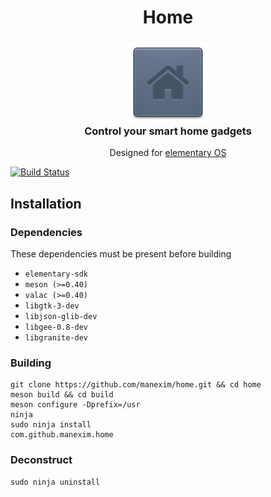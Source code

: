 <div>
  <h1 align="center">Home</h1>
  <h3 align="center"><img src="data/icons/64/com.github.manexim.home.svg"/><br>Control your smart home gadgets</h3>
  <p align="center">Designed for <a href="https://elementary.io">elementary OS</a></p>
</div>

[![Build Status](https://travis-ci.org/manexim/home.svg?branch=develop)](https://travis-ci.org/manexim/home)

## Installation

### Dependencies
These dependencies must be present before building
 - `elementary-sdk`
 - `meson (>=0.40)`
 - `valac (>=0.40)`
 - `libgtk-3-dev`
 - `libjson-glib-dev`
 - `libgee-0.8-dev`
 - `libgranite-dev`

### Building

```
git clone https://github.com/manexim/home.git && cd home
meson build && cd build
meson configure -Dprefix=/usr
ninja
sudo ninja install
com.github.manexim.home
```

### Deconstruct

```
sudo ninja uninstall
```
